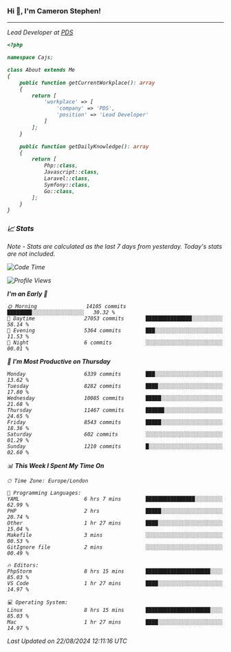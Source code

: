 ### Hi 👋, I'm Cameron Stephen!
<hr>
<p><em>Lead Developer at <a href="https://prindatasolutions.co.uk">PDS</a></p>


```php
<?php

namespace Cajs;

class About extends Me
{
    public function getCurrentWorkplace(): array
    {
        return [
            'workplace' => [
                'company' => 'PDS',
                'position' => 'Lead Developer'
            ]
        ];
    }

    public function getDailyKnowledge(): array
    {
        return [
            Php::class,
            Javascript::class,
            Laravel::class,
            Symfony::class,
            Go::class,
        ];
    }
}
```

### 📈 Stats
<p><em>Note - Stats are calculated as the last 7 days from yesterday. Today's stats are not included.</em></p>


<!--START_SECTION:waka-->
![Code Time](http://img.shields.io/badge/Code%20Time-3%2C909%20hrs%2038%20mins-blue)

![Profile Views](http://img.shields.io/badge/Profile%20Views-0-blue)

**I'm an Early 🐤** 

```text
🌞 Morning                14105 commits       ████████░░░░░░░░░░░░░░░░░   30.32 % 
🌆 Daytime                27053 commits       ███████████████░░░░░░░░░░   58.14 % 
🌃 Evening                5364 commits        ███░░░░░░░░░░░░░░░░░░░░░░   11.53 % 
🌙 Night                  6 commits           ░░░░░░░░░░░░░░░░░░░░░░░░░   00.01 % 
```
📅 **I'm Most Productive on Thursday** 

```text
Monday                   6339 commits        ███░░░░░░░░░░░░░░░░░░░░░░   13.62 % 
Tuesday                  8282 commits        ████░░░░░░░░░░░░░░░░░░░░░   17.80 % 
Wednesday                10085 commits       █████░░░░░░░░░░░░░░░░░░░░   21.68 % 
Thursday                 11467 commits       ██████░░░░░░░░░░░░░░░░░░░   24.65 % 
Friday                   8543 commits        █████░░░░░░░░░░░░░░░░░░░░   18.36 % 
Saturday                 602 commits         ░░░░░░░░░░░░░░░░░░░░░░░░░   01.29 % 
Sunday                   1210 commits        █░░░░░░░░░░░░░░░░░░░░░░░░   02.60 % 
```


📊 **This Week I Spent My Time On** 

```text
🕑︎ Time Zone: Europe/London

💬 Programming Languages: 
YAML                     6 hrs 7 mins        ████████████████░░░░░░░░░   62.99 % 
PHP                      2 hrs               █████░░░░░░░░░░░░░░░░░░░░   20.74 % 
Other                    1 hr 27 mins        ████░░░░░░░░░░░░░░░░░░░░░   15.04 % 
Makefile                 3 mins              ░░░░░░░░░░░░░░░░░░░░░░░░░   00.53 % 
GitIgnore file           2 mins              ░░░░░░░░░░░░░░░░░░░░░░░░░   00.49 % 

🔥 Editors: 
PhpStorm                 8 hrs 15 mins       █████████████████████░░░░   85.03 % 
VS Code                  1 hr 27 mins        ████░░░░░░░░░░░░░░░░░░░░░   14.97 % 

💻 Operating System: 
Linux                    8 hrs 15 mins       █████████████████████░░░░   85.03 % 
Mac                      1 hr 27 mins        ████░░░░░░░░░░░░░░░░░░░░░   14.97 % 
```


 Last Updated on 22/08/2024 12:11:16 UTC
<!--END_SECTION:waka-->
